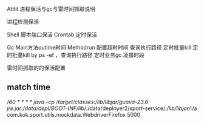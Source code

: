 Atitit 进程保活与gc与雷时间抓取说明

进程检测保活

Shell 脚本端口保活 
Crontab 定时保活 

Gc
Main方法outime时间
Methodrun 配置超时时间
查询执行路径 定时批量kill
定时批量kill  by  ps -ef  ，查询执行路径
定时业务gc   凌晨时段 

雷时间抓取的的保活配置
## match time

*/60 * * * * java -cp  /target/classes:/lib/libjar/guava-23.6-jre.jar:/data/depl/BOOT-INF/lib/*:/data/deployer2/sport-service/*:/lib/libjar/*:/a  com.kok.sport.utils.mockdata.WebdriverFirefox  5000


